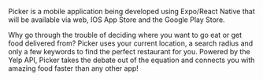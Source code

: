 Picker is a mobile application being developed using Expo/React Native that will be available via web, IOS App Store and the Google Play Store. 

Why go through the trouble of deciding where you want to go eat or get food delivered from? Picker uses your current location, a search radius and only a few keywords to find the perfect restaurant for you. Powered by the Yelp API, Picker takes the debate out of the equation and connects you with amazing food faster than any other app!

